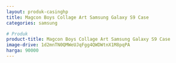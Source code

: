 ```yaml
---
layout: produk-casinghp
title: Magcon Boys Collage Art Samsung Galaxy S9 Case
categories: samsung

# Produk
product-title: Magcon Boys Collage Art Samsung Galaxy S9 Case
image-drive: 1d2mnTN0QMWeUJqFgg4QWDWtnX1M8pqPA
harga: 90000
---
```

